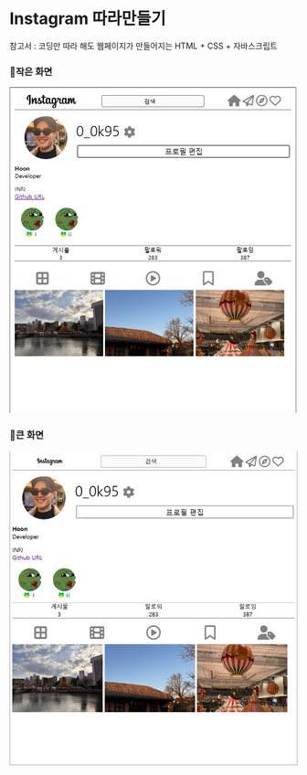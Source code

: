 # Instagram 따라만들기

참고서 : 코딩만 따라 해도 웹페이지가 만들어지는 HTML + CSS + 자바스크립트

### 🔻작은 화면
<img src="/readme_img/small.png" width="">

### 🔻큰 화면
<img src="/readme_img/big.png" width="">
